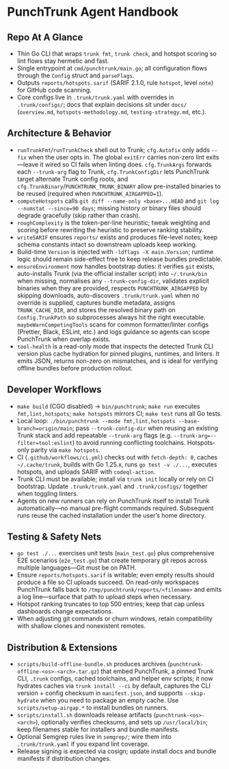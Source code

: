 # PunchTrunk Agent Handbook

## Repo At A Glance

- Thin Go CLI that wraps `trunk fmt`, `trunk check`, and hotspot scoring so lint flows stay hermetic and fast.
- Single entrypoint at `cmd/punchtrunk/main.go`; all configuration flows through the `Config` struct and `parseFlags`.
- Outputs `reports/hotspots.sarif` (SARIF 2.1.0, rule `hotspot`, level `note`) for GitHub code scanning.
- Core configs live in `.trunk/trunk.yaml` with overrides in `.trunk/configs/`; docs that explain decisions sit under `docs/` (`overview.md`, `hotspots-methodology.md`, `testing-strategy.md`, etc.).

## Architecture & Behavior

- `runTrunkFmt`/`runTrunkCheck` shell out to Trunk; `cfg.Autofix` only adds `--fix` when the user opts in. The global `exitErr` carries non-zero lint exits—leave it wired so CI fails when linting does. `cfg.TrunkArgs` forwards each `--trunk-arg` flag to Trunk, `cfg.TrunkConfigDir` lets PunchTrunk target alternate Trunk config roots, and `cfg.TrunkBinary`/`PUNCHTRUNK_TRUNK_BINARY` allow pre-installed binaries to be reused (required when `PUNCHTRUNK_AIRGAPPED=1`).
- `computeHotspots` calls `git diff --name-only <base>...HEAD` and `git log --numstat --since=90 days`; missing history or binary files should degrade gracefully (skip rather than crash).
- `roughComplexity` is the token-per-line heuristic; tweak weighting and scoring before rewriting the heuristic to preserve ranking stability.
- `writeSARIF` ensures `reports/` exists and produces file-level notes; keep schema constants intact so downstream uploads keep working.
- Build-time `Version` is injected with `-ldflags -X main.Version`; runtime logic should remain side-effect free to keep release bundles predictable.
- `ensureEnvironment` now handles bootstrap duties: it verifies `git` exists, auto-installs Trunk (via the official installer script) into `~/.trunk/bin` when missing, normalises any `--trunk-config-dir`, validates explicit binaries when they are provided, respects `PUNCHTRUNK_AIRGAPPED` by skipping downloads, auto-discovers `.trunk/trunk.yaml` when no override is supplied, captures bundle metadata, assigns `TRUNK_CACHE_DIR`, and stores the resolved binary path on `Config.TrunkPath` so subprocesses always hit the right executable. `maybeWarnCompetingTools` scans for common formatter/linter configs (Prettier, Black, ESLint, etc.) and logs guidance so agents can scope PunchTrunk when overlap exists.
- `tool-health` is a read-only mode that inspects the detected Trunk CLI version plus cache hydration for pinned plugins, runtimes, and linters. It emits JSON, returns non-zero on mismatches, and is ideal for verifying offline bundles before production rollout.

## Developer Workflows

- `make build` (CGO disabled) → `bin/punchtrunk`; `make run` executes `fmt,lint,hotspots`; `make hotspots` mirrors CI; `make test` runs all Go tests.
- Local loop: `./bin/punchtrunk --mode fmt,lint,hotspots --base-branch=origin/main`; pass `--trunk-config-dir` when reusing an existing Trunk stack and add repeatable `--trunk-arg` flags (e.g. `--trunk-arg=--filter=tool:eslint`) to avoid running conflicting toolchains. Hotspots-only parity via `make hotspots`.
- CI (`.github/workflows/ci.yml`) checks out with `fetch-depth: 0`, caches `~/.cache/trunk`, builds with Go 1.25.x, runs `go test -v ./...`, executes hotspots, and uploads SARIF with `codeql-action`.
- Trunk CLI must be available; install via `trunk init` locally or rely on CI bootstrap. Update `.trunk/trunk.yaml` and `.trunk/configs/` together when toggling linters.
- Agents on new runners can rely on PunchTrunk itself to install Trunk automatically—no manual pre-flight commands required. Subsequent runs reuse the cached installation under the user’s home directory.

## Testing & Safety Nets

- `go test ./...` exercises unit tests (`main_test.go`) plus comprehensive E2E scenarios (`e2e_test.go`) that create temporary git repos across multiple languages—Git must be on PATH.
- Ensure `reports/hotspots.sarif` is writable; even empty results should produce a file so CI uploads succeed. On read-only workspaces PunchTrunk falls back to `/tmp/punchtrunk/reports/<filename>` and emits a log line—surface that path to upload steps when necessary.
- Hotspot ranking truncates to top 500 entries; keep that cap unless dashboards change expectations.
- When adjusting git commands or churn windows, retain compatibility with shallow clones and nonexistent remotes.

## Distribution & Extensions

- `scripts/build-offline-bundle.sh` produces archives (`punchtrunk-offline-<os>-<arch>.tar.gz`) that embed PunchTrunk, a pinned Trunk CLI, `.trunk` configs, cached toolchains, and helper env scripts; it now hydrates caches via `trunk install --ci` by default, captures the CLI version + config checksum in `manifest.json`, and supports `--skip-hydrate` when you need to package an empty cache. Use `scripts/setup-airgap.*` to install bundles on runners.
- `scripts/install.sh` downloads release artifacts (`punchtrunk-<os>-<arch>`), optionally verifies checksums, and sets up `/usr/local/bin`; keep filenames stable for installers and bundle manifests.
- Optional Semgrep rules live in `semgrep/`; wire them into `.trunk/trunk.yaml` if you expand lint coverage.
- Release signing is expected via cosign; update install docs and bundle manifests if distribution changes.
